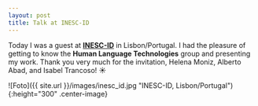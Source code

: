 ```yaml
---
layout: post
title: Talk at INESC-ID
---
```


Today I was a guest at <strong><a href="https://www.inesc-id.pt/" target="_blank" rel="noopener">INESC-ID</a></strong> in Lisbon/Portugal.
I had the pleasure of getting to know the <strong>Human Language Technologies</strong> group and presenting my work.
Thank you very much for the invitation, Helena Moniz, Alberto Abad, and Isabel Trancoso! &#9728;&#65039;

![Foto]({{ site.url }}/images/inesc_id.jpg "INESC-ID, Lisbon/Portugal"){:height="300" .center-image}

